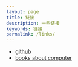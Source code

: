 ```yaml
---
layout: page
title: 链接
description: 一些链接
keywords: 链接
permalink: /links/
---
```


<ul>
<li><a href="https://github.com/hustWang/">github</a></li>
<li><a href="http://bestcbooks.com/">books about computer</a></li>
</ul>
